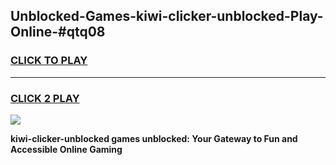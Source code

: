 
## Unblocked-Games-kiwi-clicker-unblocked-Play-Online-#qtq08
<h3>
<a href="https://premium.freeplayer.one?title=kiwi-clicker-unblocked&ref=27F">CLICK TO PLAY</a></h3>
<hr>

<h3>
<a href="https://premium.freeplayer.one?title=kiwi-clicker-unblocked&ref=27F">CLICK 2 PLAY</a>
  
</h3>

<a href="https://premium.freeplayer.one?title=kiwi-clicker-unblocked&ref=27F"><img src="https://clearcache.store/games.png"></a>


**kiwi-clicker-unblocked games unblocked: Your Gateway to Fun and Accessible Online Gaming**
